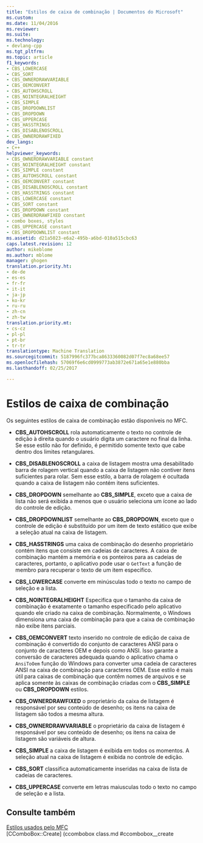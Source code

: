 ```yaml
---
title: "Estilos de caixa de combinação | Documentos do Microsoft"
ms.custom: 
ms.date: 11/04/2016
ms.reviewer: 
ms.suite: 
ms.technology:
- devlang-cpp
ms.tgt_pltfrm: 
ms.topic: article
f1_keywords:
- CBS_LOWERCASE
- CBS_SORT
- CBS_OWNERDRAWVARIABLE
- CBS_OEMCONVERT
- CBS_AUTOHSCROLL
- CBS_NOINTEGRALHEIGHT
- CBS_SIMPLE
- CBS_DROPDOWNLIST
- CBS_DROPDOWN
- CBS_UPPERCASE
- CBS_HASSTRINGS
- CBS_DISABLENOSCROLL
- CBS_OWNERDRAWFIXED
dev_langs:
- C++
helpviewer_keywords:
- CBS_OWNERDRAWVARIABLE constant
- CBS_NOINTEGRALHEIGHT constant
- CBS_SIMPLE constant
- CBS_AUTOHSCROLL constant
- CBS_OEMCONVERT constant
- CBS_DISABLENOSCROLL constant
- CBS_HASSTRINGS constant
- CBS_LOWERCASE constant
- CBS_SORT constant
- CBS_DROPDOWN constant
- CBS_OWNERDRAWFIXED constant
- combo boxes, styles
- CBS_UPPERCASE constant
- CBS_DROPDOWNLIST constant
ms.assetid: d21a5023-e6a2-495b-a6bd-010a515cbc63
caps.latest.revision: 12
author: mikeblome
ms.author: mblome
manager: ghogen
translation.priority.ht:
- de-de
- es-es
- fr-fr
- it-it
- ja-jp
- ko-kr
- ru-ru
- zh-cn
- zh-tw
translation.priority.mt:
- cs-cz
- pl-pl
- pt-br
- tr-tr
translationtype: Machine Translation
ms.sourcegitcommit: 5187996fc377bca8633360082d07f7ec8a68ee57
ms.openlocfilehash: 57069f6e6cd0999773ab3872e671a65e1e880bba
ms.lasthandoff: 02/25/2017

---
```

# <a name="combo-box-styles"></a>Estilos de caixa de combinação
Os seguintes estilos de caixa de combinação estão disponíveis no MFC.  
  
-   **CBS_AUTOHSCROLL** rola automaticamente o texto no controle de edição à direita quando o usuário digita um caractere no final da linha. Se esse estilo não for definido, é permitido somente texto que cabe dentro dos limites retangulares.  
  
-   **CBS_DISABLENOSCROLL** a caixa de listagem mostra uma desabilitado barra de rolagem vertical quando a caixa de listagem não contiver itens suficientes para rolar. Sem esse estilo, a barra de rolagem é ocultada quando a caixa de listagem não contém itens suficientes.  
  
-   **CBS_DROPDOWN** semelhante ao **CBS_SIMPLE**, exceto que a caixa de lista não será exibida a menos que o usuário seleciona um ícone ao lado do controle de edição.  
  
-   **CBS_DROPDOWNLIST** semelhante ao **CBS_DROPDOWN**, exceto que o controle de edição é substituído por um item de texto estático que exibe a seleção atual na caixa de listagem.  
  
-   **CBS_HASSTRINGS** uma caixa de combinação do desenho proprietário contém itens que consiste em cadeias de caracteres. A caixa de combinação mantém a memória e os ponteiros para as cadeias de caracteres, portanto, o aplicativo pode usar o `GetText` a função de membro para recuperar o texto de um item específico.  
  
-   **CBS_LOWERCASE** converte em minúsculas todo o texto no campo de seleção e a lista.  
  
-   **CBS_NOINTEGRALHEIGHT** Especifica que o tamanho da caixa de combinação é exatamente o tamanho especificado pelo aplicativo quando ele criado na caixa de combinação. Normalmente, o Windows dimensiona uma caixa de combinação para que a caixa de combinação não exibe itens parciais.  
  
-   **CBS_OEMCONVERT** texto inserido no controle de edição de caixa de combinação é convertido do conjunto de caracteres ANSI para o conjunto de caracteres OEM e depois como ANSI. Isso garante a conversão de caracteres adequada quando o aplicativo chama o `AnsiToOem` função do Windows para converter uma cadeia de caracteres ANSI na caixa de combinação para caracteres OEM. Esse estilo é mais útil para caixas de combinação que contêm nomes de arquivos e se aplica somente às caixas de combinação criadas com o **CBS_SIMPLE** ou **CBS_DROPDOWN** estilos.  
  
-   **CBS_OWNERDRAWFIXED** o proprietário da caixa de listagem é responsável por seu conteúdo de desenho; os itens na caixa de listagem são todos a mesma altura.  
  
-   **CBS_OWNERDRAWVARIABLE** o proprietário da caixa de listagem é responsável por seu conteúdo de desenho; os itens na caixa de listagem são variáveis de altura.  
  
-   **CBS_SIMPLE** a caixa de listagem é exibida em todos os momentos. A seleção atual na caixa de listagem é exibida no controle de edição.  
  
-   **CBS_SORT** classifica automaticamente inseridas na caixa de lista de cadeias de caracteres.  
  
-   **CBS_UPPERCASE** converte em letras maiusculas todo o texto no campo de seleção e a lista.  
  
## <a name="see-also"></a>Consulte também  
 [Estilos usados pelo MFC](../../mfc/reference/styles-used-by-mfc.md)   
 [CComboBox::Create] (ccombobox class.md #ccombobox__create   




